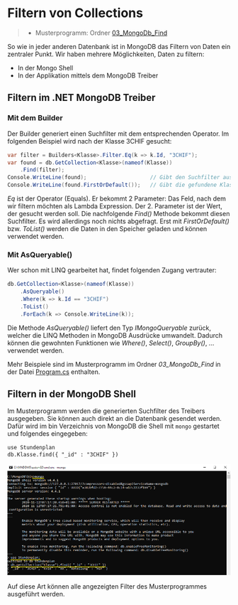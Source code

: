 # Filtern von Collections

> - Musterprogramm: Ordner [03_MongoDb_Find](03_MongoDb_Find)

So wie in jeder anderen Datenbank ist in MongoDB das Filtern von Daten ein zentraler Punkt. Wir
haben mehrere Möglichkeiten, Daten zu filtern:

- In der Mongo Shell
- In der Applikation mittels dem MongoDB Treiber

## Filtern im .NET MongoDB Treiber

### Mit dem Builder

Der Builder generiert einen Suchfilter mit dem entsprechenden Operator. Im folgenden Beispiel
wird nach der Klasse 3CHIF gesucht:

```c#
var filter = Builders<Klasse>.Filter.Eq(k => k.Id, "3CHIF");
var found = db.GetCollection<Klasse>(nameof(Klasse))
    .Find(filter);
Console.WriteLine(found);                    // Gibt den Suchfilter aus
Console.WriteLine(found.FirstOrDefault());   // Gibt die gefundene Klasse aus
```

*Eq* ist der Operator (Equals). Er bekommt 2 Parameter: Das Feld, nach dem wir filtern möchten als
Lambda Expression. Der 2. Parameter ist der Wert, der gesucht werden soll. Die nachfolgende *Find()*
Methode bekommt diesen Suchfilter. Es wird allerdings noch nichts abgefragt. Erst mit *FirstOrDefault()*
bzw. *ToList()* werden die Daten in den Speicher geladen und können verwendet werden.

### Mit AsQueryable()

Wer schon mit LINQ gearbeitet hat, findet folgenden Zugang vertrauter:

```c#
db.GetCollection<Klasse>(nameof(Klasse))
    .AsQueryable()
    .Where(k => k.Id == "3CHIF")
    .ToList()
    .ForEach(k => Console.WriteLine(k));
```

Die Methode *AsQueryable()* liefert den Typ *IMongoQueryable* zurück, welcher die LINQ Methoden
in MongoDB Ausdrücke umwandelt. Dadurch können die gewohnten Funktionen wie *Where()*, *Select()*,
*GroupBy()*, ... verwendet werden.

Mehr Beispiele sind im Musterprogramm im Ordner *03_MongoDb_Find* in der Datei
[Program.cs](03_MongoDb_Find/Program.cs) enthalten.

## Filtern in der MongoDB Shell

Im Musterprogramm werden die generierten Suchfilter des Treibers ausgegeben. Sie können auch
direkt an die Datenbank gesendet werden. Dafür wird im bin Verzeichnis von MongoDB die Shell
mit `mongo` gestartet und folgendes eingegeben:

```text
use Stundenplan
db.Klasse.find({ "_id" : "3CHIF" })
```

![](shell_find.png)

Auf diese Art können alle angezeigten Filter des Musterprogrammes ausgeführt werden.
